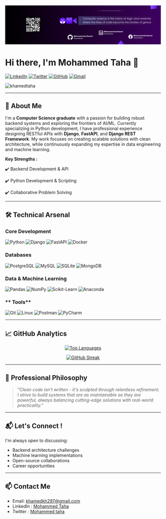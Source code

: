 ![Alt text](github.png)

# Hi there, I'm Mohammed Taha 👋

[![LinkedIn](https://img.shields.io/badge/LinkedIn-0A66C2?style=for-the-badge&logo=linkedin&logoColor=white)](https://www.linkedin.com/in/khamedtaha/)
[![Twitter](https://img.shields.io/badge/X-000000?style=for-the-badge&logo=x&logoColor=white)](https://x.com/khamedtaha)
[![GitHub](https://img.shields.io/badge/GitHub-181717?style=for-the-badge&logo=github&logoColor=white)](https://github.com/khamedtaha)
[![Gmail](https://img.shields.io/badge/Gmail-EA4335?style=for-the-badge&logo=gmail&logoColor=white)](mailto:khamedkh297@gmail.com)

<p align="left"> <img src="https://komarev.com/ghpvc/?username=khamedtaha&label=Profile%20views&color=0e75b6&style=flat" alt="khamedtaha" /> </p>

---

## 🚀 About Me

I'm a **Computer Science graduate** with a passion for building robust backend systems and exploring the frontiers of AI/ML. Currently specializing in Python development, I have professional experience designing RESTful APIs with **Django**, **FastAPI**, and **Django REST Framework**. My work focuses on creating scalable solutions with clean architecture, while continuously expanding my expertise in data engineering and machine learning.

**Key Strengths :**  

✔️ Backend Development & API 

✔️ Python Development & Scripting  

✔️ Collaborative Problem Solving  

---

## 🛠️ Technical Arsenal

### **Core Development**
![Python](https://img.shields.io/badge/Python-3776AB?style=flat&logo=python&logoColor=white)
![Django](https://img.shields.io/badge/Django-092E20?style=flat&logo=django&logoColor=white)
![FastAPI](https://img.shields.io/badge/FastAPI-009688?style=flat&logo=fastapi&logoColor=white)
![Docker](https://img.shields.io/badge/Docker-2496ED?style=flat&logo=docker&logoColor=white)

### **Databases**
![PostgreSQL](https://img.shields.io/badge/PostgreSQL-4169E1?style=flat&logo=postgresql&logoColor=white)
![MySQL](https://img.shields.io/badge/MySQL-4479A1?style=flat&logo=mysql&logoColor=white)
![SQLite](https://img.shields.io/badge/SQLite-003B57?style=flat&logo=sqlite&logoColor=white)
![MongoDB](https://img.shields.io/badge/MongoDB-47A248?style=flat&logo=mongodb&logoColor=white)

### **Data & Machine Learning**
![Pandas](https://img.shields.io/badge/Pandas-150458?style=flat&logo=pandas&logoColor=white)
![NumPy](https://img.shields.io/badge/NumPy-013243?style=flat&logo=numpy&logoColor=white)
![Scikit-Learn](https://img.shields.io/badge/Scikit_Learn-F7931E?style=flat&logo=scikit-learn&logoColor=white)
![Anaconda](https://img.shields.io/badge/Anaconda-44A833?style=flat&logo=anaconda&logoColor=white)

### ** Tools**
![Git](https://img.shields.io/badge/Git-F05032?style=flat&logo=git&logoColor=white)
![Linux](https://img.shields.io/badge/Linux-FCC624?style=flat&logo=linux&logoColor=black)
![Postman](https://img.shields.io/badge/Postman-FF6C37?style=flat&logo=postman&logoColor=white)
![PyCharm](https://img.shields.io/badge/PyCharm-000000?style=flat&logo=pycharm&logoColor=white)



---

## 📈 GitHub Analytics

<p align="center">
  <a href="https://github.com/khamedtaha">
    <img width="48%" src="https://github-readme-stats.vercel.app/api/top-langs/?username=khamedtaha&layout=compact&theme=algolia&langs_count=6" alt="Top Languages"/>
  </a>
</p>

<p align="center">
  <a href="https://github.com/khamedtaha">
    <img src="https://github-readme-streak-stats.herokuapp.com/?user=khamedtaha&theme=tokyonight" alt="GitHub Streak"/>
  </a>
</p>







---

## 🌟 Professional Philosophy

> *"Clean code isn't written - it's sculpted through relentless refinement. I strive to build systems that are as maintainable as they are powerful, always balancing cutting-edge solutions with real-world practicality."*

---

## 📬 Let's Connect !

I'm always open to discussing:
- Backend architecture challenges
- Machine learning implementations
- Open-source collaborations
- Career opportunities


---


## 📫 Contact Me

- Email: [khamedkh297@gmail.com](mailto:khamedkh297@gmail.com)
- LinkedIn : [Mohammed Taha](https://www.linkedin.com/in/khamedtaha/)
- Twitter  : [Mohammed taha](https://x.com/khamedtaha)
